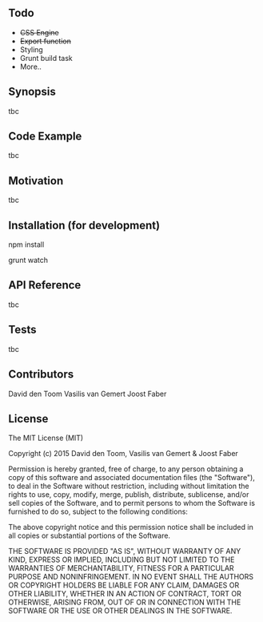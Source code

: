 ## Todo

* ~~CSS Engine~~
* ~~Export function~~
* Styling
* Grunt build task
* More..

## Synopsis

tbc

## Code Example

tbc

## Motivation

tbc

## Installation (for development)

npm install

grunt watch 

## API Reference

tbc

## Tests

tbc

## Contributors

David den Toom
Vasilis van Gemert
Joost Faber

## License

The MIT License (MIT)

Copyright (c) 2015 David den Toom, Vasilis van Gemert & Joost Faber

Permission is hereby granted, free of charge, to any person obtaining a copy
of this software and associated documentation files (the "Software"), to deal
in the Software without restriction, including without limitation the rights
to use, copy, modify, merge, publish, distribute, sublicense, and/or sell
copies of the Software, and to permit persons to whom the Software is
furnished to do so, subject to the following conditions:

The above copyright notice and this permission notice shall be included in all
copies or substantial portions of the Software.

THE SOFTWARE IS PROVIDED "AS IS", WITHOUT WARRANTY OF ANY KIND, EXPRESS OR
IMPLIED, INCLUDING BUT NOT LIMITED TO THE WARRANTIES OF MERCHANTABILITY,
FITNESS FOR A PARTICULAR PURPOSE AND NONINFRINGEMENT. IN NO EVENT SHALL THE
AUTHORS OR COPYRIGHT HOLDERS BE LIABLE FOR ANY CLAIM, DAMAGES OR OTHER
LIABILITY, WHETHER IN AN ACTION OF CONTRACT, TORT OR OTHERWISE, ARISING FROM,
OUT OF OR IN CONNECTION WITH THE SOFTWARE OR THE USE OR OTHER DEALINGS IN THE
SOFTWARE.


